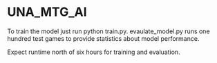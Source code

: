 # UNA_MTG_AI

To train the model just run python train.py.
evaulate_model.py runs one hundred test games to provide statistics about model performance.

Expect runtime north of six hours for training and evaluation.
